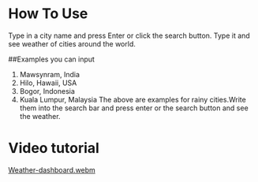 # How To Use

Type in a city name and press Enter or click the search button. Type it and see weather of cities around the world. 

##Examples you can input

1. Mawsynram, India
2. Hilo, Hawaii, USA
3. Bogor, Indonesia
4. Kuala Lumpur, Malaysia
The above are examples for rainy cities.Write them into the search bar and press enter or the search button and see the weather.

# Video tutorial



[Weather-dashboard.webm](https://github.com/ShinsekaiYori/Weather-dashboard/assets/106770722/b7955b35-1a22-46a0-9dff-aa78fee64daa)


